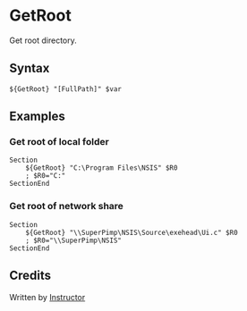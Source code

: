 # GetRoot

Get root directory.

## Syntax

	${GetRoot} "[FullPath]" $var

## Examples

### Get root of local folder

	Section
		${GetRoot} "C:\Program Files\NSIS" $R0
		; $R0="C:"
	SectionEnd

### Get root of network share

	Section
		${GetRoot} "\\SuperPimp\NSIS\Source\exehead\Ui.c" $R0
		; $R0="\\SuperPimp\NSIS"
	SectionEnd

## Credits

Written by [Instructor][1]

[1]: http://nsis.sourceforge.net/User:Instructor